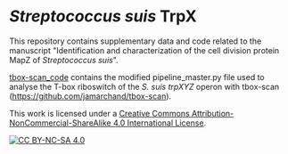 # <i>Streptococcus suis</i> TrpX
This repository contains supplementary data and code related to the manuscript "Identification and characterization of the cell division protein MapZ of <i>Streptococcus suis</i>". 

[tbox-scan_code](tbox-scan_code) contains the modified pipeline_master.py file used to analyse the T-box riboswitch of the <i>S. suis trpXYZ</i> operon with tbox-scan (https://github.com/jamarchand/tbox-scan).


This work is licensed under a
[Creative Commons Attribution-NonCommercial-ShareAlike 4.0 International License][cc-by-nc-sa].

[![CC BY-NC-SA 4.0][cc-by-nc-sa-image]][cc-by-nc-sa]

[cc-by-nc-sa]: http://creativecommons.org/licenses/by-nc-sa/4.0/
[cc-by-nc-sa-image]: https://licensebuttons.net/l/by-nc-sa/4.0/88x31.png
[cc-by-nc-sa-shield]: https://img.shields.io/badge/License-CC%20BY--NC--SA%204.0-lightgrey.svg



